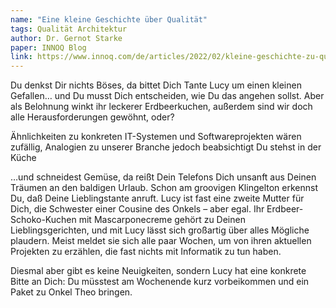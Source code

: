 ```yaml
---
name: "Eine kleine Geschichte über Qualität"
tags: Qualität Architektur
author: Dr. Gernot Starke
paper: INNOQ Blog
link: https://www.innoq.com/de/articles/2022/02/kleine-geschichte-zu-qualitaet/
---
```


Du denkst Dir nichts Böses, da bittet Dich Tante Lucy um einen kleinen Gefallen… und Du musst Dich entscheiden, wie Du das angehen sollst. Aber als Belohnung winkt ihr leckerer Erdbeerkuchen, außerdem sind wir doch alle Herausforderungen gewöhnt, oder? 

Ähnlichkeiten zu konkreten IT-Systemen und Softwareprojekten wären zufällig, Analogien zu unserer Branche jedoch beabsichtigt
Du stehst in der Küche

…und schneidest Gemüse, da reißt Dein Telefons Dich unsanft aus Deinen Träumen an den baldigen Urlaub.
Schon am groovigen Klingelton erkennst Du, daß Deine Lieblingstante anruft. Lucy ist fast eine zweite Mutter für Dich, die Schwester einer Cousine des Onkels – aber egal. Ihr Erdbeer-Schoko-Kuchen mit Mascarponecreme gehört zu Deinen Lieblingsgerichten, und mit Lucy lässt sich großartig über alles Mögliche plaudern. Meist meldet sie sich alle paar Wochen, um von ihren aktuellen Projekten zu erzählen, die fast nichts mit Informatik zu tun haben.

Diesmal aber gibt es keine Neuigkeiten, sondern Lucy hat eine konkrete Bitte an Dich: Du müsstest am Wochenende kurz vorbeikommen und ein Paket zu Onkel Theo bringen.
